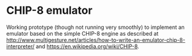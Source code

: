 # CHIP-8 emulator

Working prototype (though not running very smoothly) to implement an emulator based on the simple CHIP-8 engine as described at http://www.multigesture.net/articles/how-to-write-an-emulator-chip-8-interpreter/ and https://en.wikipedia.org/wiki/CHIP-8.
